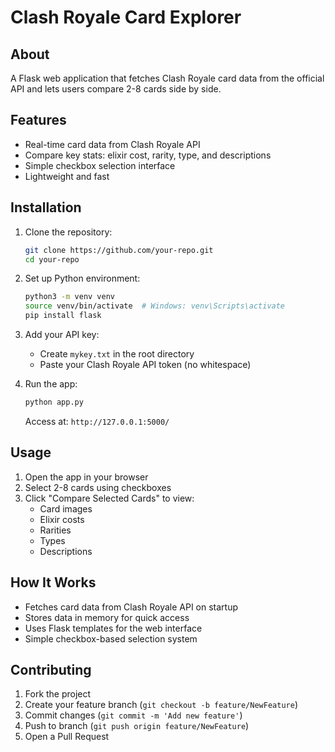 # Clash Royale Card Explorer

## About

A Flask web application that fetches Clash Royale card data from the official API and lets users compare 2-8 cards side by side.

## Features

- Real-time card data from Clash Royale API
- Compare key stats: elixir cost, rarity, type, and descriptions
- Simple checkbox selection interface
- Lightweight and fast

## Installation

1. Clone the repository:
   ```bash
   git clone https://github.com/your-repo.git
   cd your-repo
   ```

2. Set up Python environment:
   ```bash
   python3 -m venv venv
   source venv/bin/activate  # Windows: venv\Scripts\activate
   pip install flask
   ```

3. Add your API key:
   - Create `mykey.txt` in the root directory
   - Paste your Clash Royale API token (no whitespace)

4. Run the app:
   ```bash
   python app.py
   ```
   Access at: `http://127.0.0.1:5000/`

## Usage

1. Open the app in your browser
2. Select 2-8 cards using checkboxes
3. Click "Compare Selected Cards" to view:
   - Card images
   - Elixir costs
   - Rarities
   - Types
   - Descriptions

## How It Works

- Fetches card data from Clash Royale API on startup
- Stores data in memory for quick access
- Uses Flask templates for the web interface
- Simple checkbox-based selection system

## Contributing

1. Fork the project
2. Create your feature branch (`git checkout -b feature/NewFeature`)
3. Commit changes (`git commit -m 'Add new feature'`)
4. Push to branch (`git push origin feature/NewFeature`)
5. Open a Pull Request
